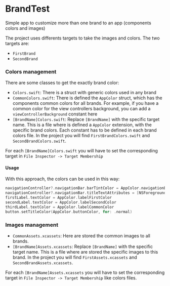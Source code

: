 # BrandTest
Simple app to customize more than one brand to an app (components colors and images)

The project uses differents targets to take the images and colors. The two targets are:
- `FirstBrand`
- `SecondBrand`

### Colors management
There are some classes to get the exactly brand color:
- `Colors.swift`: There is a struct with generic colors used in any brand
- `CommonColors.swift`: There is defined the `AppColor` struct, which has the components common colors for all brands. For example, if you have a common color for the view controllers background, you can add a `viewControllerBackground` constant here
- `[BrandName]Colors.swift`: Replace `[BrandName]` with the specific target name. This is a file where is defined a `AppColor` extension, with the specific brand colors. Each constant has to be defined in each brand colors file. In the project you will find `FirstBrandColors.swift` and `SecondBrandColors.swift`. 

For each `[BrandName]Colors.swift` you will have to set the corresponding target in `File Inspector -> Target Membership` 

#### Usage

With this approach, the colors can be used in this way:

``` swift
navigationController?.navigationBar.barTintColor = AppColor.navigationBackgroundColor
navigationController?.navigationBar.titleTextAttributes = [NSForegroundColorAttributeName: AppColor.navigationTitleColor]
firstLabel.textColor = AppColor.labelFirstColor
secondLabel.textColor = AppColor.labelSecondColor
thirdLabel.textColor = AppColor.labelCommonColor
button.setTitleColor(AppColor.buttonColor, for: .normal)
```

### Images management

- `CommonAssets.xcassets`: Here are stored the common images to all brands.
- `[BrandName]Assets.xcassets`: Replace `[BrandName]` with the specific target name. This is a file where are stored the specific images to this brand. In the project you will find `FirstAssets.xcassets` and `SecondBrandAssets.xcassets`. 

For each `[BrandName]Assets.xcassets` you will have to set the corresponding target in `File Inspector -> Target Membership` like colors files.

